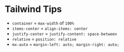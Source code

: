 # Tailwind Tips

- `container` = `max-width` of `100%`
- `items-center` = `align-items: center`
- `justify-center` = `justify-content: space-between`
- `relative` = `position: relative`
- `mx-auto` = `margin-left: auto; margin-right: auto;`
